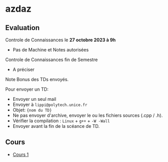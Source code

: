 # azdaz

## Evaluation

Controle de Connaissances le **27 octobre 2023 à 9h**
- Pas de Machine et Notes autorisées

Controle de Connaissances fin de Semestre
- A préciser

Note Bonus des TDs envoyés.

Pour envoyer un TD:
- Envoyer un seul mail
- Envoyer à `lippi@polytech.unice.fr`
- Objet: `{nom du TD}`
- Ne pas envoyer d'archive, envoyer le ou les fichiers sources (.cpp / .h).
- Vérifier la compilation : `Linux` + `g++` + `-W -Wall`
- Envoyer avant la fin de la scéance de TD.

## Cours

- [Cours 1](class/CM1.md)